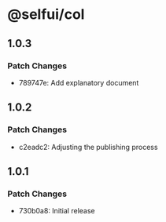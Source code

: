 # @selfui/col

## 1.0.3

### Patch Changes

- 789747e: Add explanatory document

## 1.0.2

### Patch Changes

- c2eadc2: Adjusting the publishing process

## 1.0.1

### Patch Changes

- 730b0a8: Initial release
